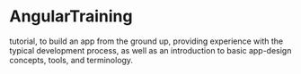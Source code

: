 # AngularTraining
tutorial, to build an app from the ground up, providing experience with the typical development process, as well as an introduction to basic app-design concepts, tools, and terminology.
